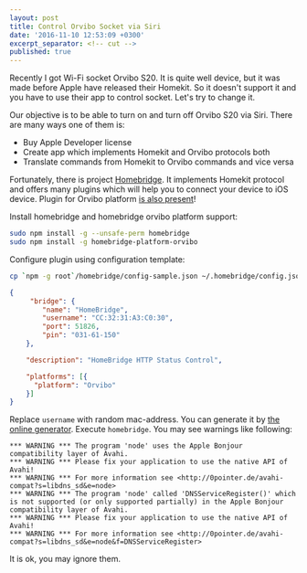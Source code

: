 ```yaml
---
layout: post
title: Control Orvibo Socket via Siri
date: '2016-11-10 12:53:09 +0300'
excerpt_separator: <!-- cut -->
published: true
---
```


Recently I got Wi-Fi socket Orvibo S20. It is quite well device, but it was made before Apple have released their Homekit. So it doesn't support it and you have to use their app to control socket. Let's try to change it.

<!-- cut -->
Our objective is to be able to turn on and turn off Orvibo S20 via Siri. There are many ways one of them is:

- Buy Apple Developer license
- Create app which implements Homekit and Orvibo protocols both
- Translate commands from Homekit to Orvibo commands and vice versa

Fortunately, there is project [Homebridge](https://github.com/nfarina/homebridge). It implements Homekit protocol and offers many plugins which will help you to connect your device to iOS device. Plugin for Orvibo platform [is also present](https://www.npmjs.com/package/homebridge-platform-orvibo)!

Install homebridge and homebridge orvibo platform support:

```bash
sudo npm install -g --unsafe-perm homebridge
sudo npm install -g homebridge-platform-orvibo
```

Configure plugin using configuration template:

```bash
cp `npm -g root`/homebridge/config-sample.json ~/.homebridge/config.json
```

```json
{
     "bridge": {
        "name": "HomeBridge",
        "username": "CC:32:31:A3:C0:30",
        "port": 51826,
        "pin": "031-61-150"
    },

    "description": "HomeBridge HTTP Status Control",

    "platforms": [{
      "platform": "Orvibo"
    }]
}
```

Replace `username` with random mac-address. You can generate it by [the online generator](http://www.miniwebtool.com/mac-address-generator/). Execute `homebridge`. You may see warnings like following:

```
*** WARNING *** The program 'node' uses the Apple Bonjour compatibility layer of Avahi.
*** WARNING *** Please fix your application to use the native API of Avahi!
*** WARNING *** For more information see <http://0pointer.de/avahi-compat?s=libdns_sd&e=node>
*** WARNING *** The program 'node' called 'DNSServiceRegister()' which is not supported (or only supported partially) in the Apple Bonjour compatibility layer of Avahi.
*** WARNING *** Please fix your application to use the native API of Avahi!
*** WARNING *** For more information see <http://0pointer.de/avahi-compat?s=libdns_sd&e=node&f=DNSServiceRegister>
```

It is ok, you may ignore them.
